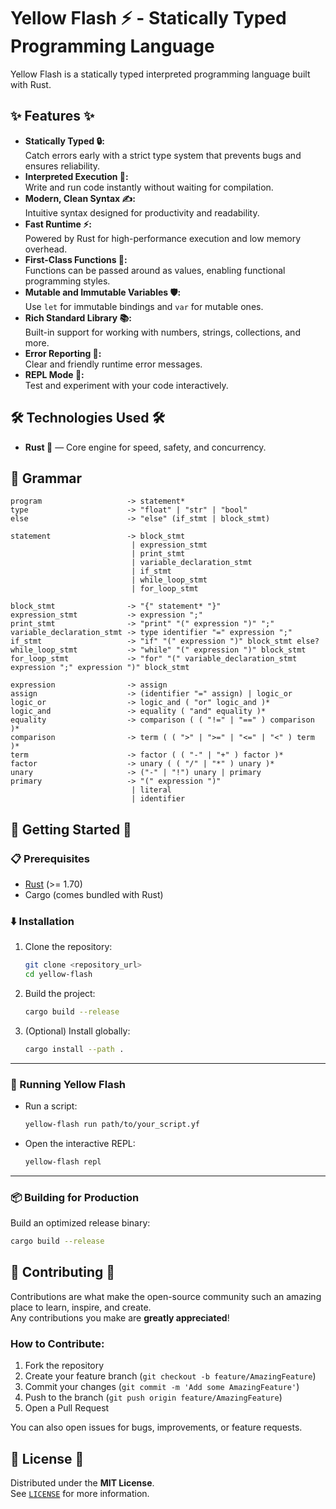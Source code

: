 # Yellow Flash ⚡ - Statically Typed Programming Language

Yellow Flash is a statically typed interpreted programming language built with Rust.


## ✨ Features ✨

- **Statically Typed 🔒:**  
  Catch errors early with a strict type system that prevents bugs and ensures reliability.
- **Interpreted Execution 🚀:**  
  Write and run code instantly without waiting for compilation.
- **Modern, Clean Syntax ✍️:**  
  Intuitive syntax designed for productivity and readability.
- **Fast Runtime ⚡:**  
  Powered by Rust for high-performance execution and low memory overhead.
- **First-Class Functions 🧠:**  
  Functions can be passed around as values, enabling functional programming styles.
- **Mutable and Immutable Variables 🛡️:**  
  Use `let` for immutable bindings and `var` for mutable ones.
- **Rich Standard Library 📚:**  
  Built-in support for working with numbers, strings, collections, and more.
- **Error Reporting 🎯:**  
  Clear and friendly runtime error messages.
- **REPL Mode 🧪:**  
  Test and experiment with your code interactively.


## 🛠️ Technologies Used 🛠️

- **Rust 🦀** — Core engine for speed, safety, and concurrency.


## 📜 Grammar

```text
program                   -> statement*
type                      -> "float" | "str" | "bool"
else                      -> "else" (if_stmt | block_stmt)

statement                 -> block_stmt
                           | expression_stmt
                           | print_stmt
                           | variable_declaration_stmt
                           | if_stmt
                           | while_loop_stmt
                           | for_loop_stmt

block_stmt                -> "{" statement* "}"
expression_stmt           -> expression ";"
print_stmt                -> "print" "(" expression ")" ";"
variable_declaration_stmt -> type identifier "=" expression ";"
if_stmt                   -> "if" "(" expression ")" block_stmt else?
while_loop_stmt           -> "while" "(" expression ")" block_stmt
for_loop_stmt             -> "for" "(" variable_declaration_stmt expression ";" expression ")" block_stmt

expression                -> assign
assign                    -> (identifier "=" assign) | logic_or
logic_or                  -> logic_and ( "or" logic_and )*
logic_and                 -> equality ( "and" equality )*
equality                  -> comparison ( ( "!=" | "==" ) comparison )*
comparison                -> term ( ( ">" | ">=" | "<=" | "<" ) term )*
term                      -> factor ( ( "-" | "+" ) factor )*
factor                    -> unary ( ( "/" | "*" ) unary )*
unary                     -> ("-" | "!") unary | primary
primary                   -> "(" expression ")" 
                           | literal 
                           | identifier
```

## 🚀 Getting Started 🚀

### 📋 Prerequisites

- [Rust](https://www.rust-lang.org/) (>= 1.70)
- Cargo (comes bundled with Rust)


### ⬇️ Installation

1. Clone the repository:

    ```bash
    git clone <repository_url>
    cd yellow-flash
    ```

2. Build the project:

    ```bash
    cargo build --release
    ```

3. (Optional) Install globally:

    ```bash
    cargo install --path .
    ```

---

### 🏃 Running Yellow Flash

- Run a script:

    ```bash
    yellow-flash run path/to/your_script.yf
    ```

- Open the interactive REPL:

    ```bash
    yellow-flash repl
    ```

---

### 📦 Building for Production

Build an optimized release binary:

```bash
cargo build --release
```

## 🤝 Contributing 🤝

Contributions are what make the open-source community such an amazing place to learn, inspire, and create.  
Any contributions you make are **greatly appreciated**!

### How to Contribute:

1. Fork the repository
2. Create your feature branch (`git checkout -b feature/AmazingFeature`)
3. Commit your changes (`git commit -m 'Add some AmazingFeature'`)
4. Push to the branch (`git push origin feature/AmazingFeature`)
5. Open a Pull Request

You can also open issues for bugs, improvements, or feature requests.


## 📄 License 📄

Distributed under the **MIT License**.  
See [`LICENSE`](LICENSE) for more information.
